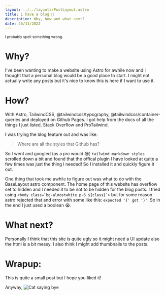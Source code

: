 ```yaml
---
layout: ../../layouts/PostLayout.astro
title: I have a blog 🎉
description: Why, how and what next?
date: 25/11/2022
---
```


<sub>I probably spelt something wrong.</sub>

# Why?

I've been wanting to make a website using Astro for awhile now and I thought that a personal blog would be a good place to start. I might not actually write any posts but it's nice to know this is here if I want to use it.

# How?
With Astro, TailwindCSS, @tailwindcss/typography, @tailwindcss/container-queries and deployed on Github Pages. I got help from the docs of all the things I just listed, Stack Overflow and ProTailwind.

I was trying the blog feature out and was like:

> Where are all the styles that Github has?

So I went and googled (as a pro would 😎) `tailwind markdown styles` scrolled down a bit and found that the offical plugin I have looked at quite a few times was just the thing I needed! So I installed it and quickly figure it out.

One thing that took me awhile to figure out was what to do with the BaseLayout astro component. The home page of this website has overflow set to hidden and I needed it to be not to be hidden for the blog posts. I tried using `` <body class=`bg-almostwhite p-6 ${class}`> `` but for some reason astro rejected that and error with some like this: `expected '{' got '}'`. So in the end I just used a boolean 😭.

# What next?

Personally I think that this site is quite ugly so it might need a UI update also the html is a bit messy. I also think I might add thumbnails to the posts.

# Wrapup:

This is quite a small post but I hope you liked it!

Anyway,
![Cat saying bye](https://media.tenor.com/5UrK7rSTuscAAAAC/goodbye-bye-bye.gif)
